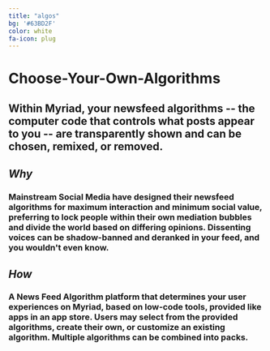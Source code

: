 ```yaml
---
title: "algos"
bg: '#63BD2F'
color: white
fa-icon: plug
---
```



# Choose-Your-Own-Algorithms

## Within Myriad, your newsfeed algorithms -- the computer code that controls what posts appear to you -- are transparently shown and can be chosen, remixed, or removed.

## *Why*

### Mainstream Social Media have designed their newsfeed algorithms for maximum interaction and minimum social value, preferring to lock people within their own mediation bubbles and divide the world based on differing opinions. Dissenting voices can be shadow-banned and deranked in your feed, and you wouldn't even know. 

## *How*

### A News Feed Algorithm platform that determines your user experiences on Myriad, based on low-code tools, provided like apps in an app store. Users may select from the provided algorithms, create their own, or customize an existing algorithm. Multiple algorithms can be combined into packs. 